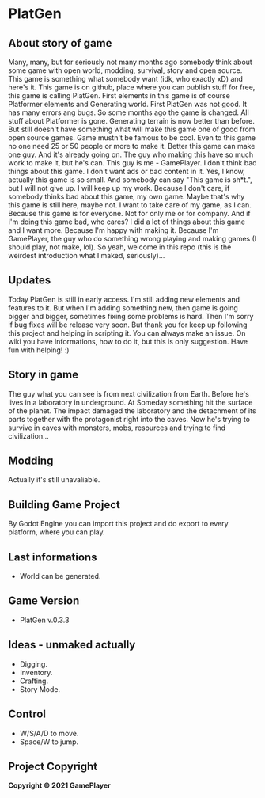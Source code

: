 # PlatGen

## About story of game
 Many, many, but for seriously not many months ago somebody think about some game with open world, modding, survival, story and open source. This game is something what somebody want (idk, who exactly xD) and here's it. This game is on github, place where you can publish stuff for free, this game is calling PlatGen. First elements in this game is of course Platformer elements and Generating world. First PlatGen was not good. It has many errors ang bugs. So some months ago the game is changed. All stuff about Platformer is gone. Generating terrain is now better than before. But still doesn't have something what will make this game one of good from open source games. Game mustn't be famous to be cool. Even to this game no one need 25 or 50 people or more to make it. Better this game can make one guy. And it's already going on. The guy who making this have so much work to make it, but he's can. This guy is me - GamePlayer. I don't think bad things about this game. I don't want ads or bad content in it. Yes, I know, actually this game is so small. And somebody can say "This game is sh*t.", but I will not give up. I will keep up my work. Because I don't care, if somebody thinks bad about this game, my own game. Maybe that's why this game is still here, maybe not. I want to take care of my game, as I can. Because this game is for everyone. Not for only me or for company. And if I'm doing this game bad, who cares? I did a lot of things about this game and I want more. Because I'm happy with making it. Because I'm GamePlayer, the guy who do something wrong playing and making games (I should play, not make, lol). So yeah, welcome in this repo (this is the weirdest introduction what I maked, seriously)...

## Updates
 Today PlatGen is still in early access. I'm still adding new elements and features to it. But when I'm adding something new, then game is going bigger and bigger, sometimes fixing some problems is hard. Then I'm sorry if bug fixes will be release very soon. But thank you for keep up following this project and helping in scripting it. You can always make an issue. On wiki you have informations, how to do it, but this is only suggestion. Have fun with helping! :)

## Story in game
 The guy what you can see is from next civilization from Earth. Before he's lives in a laboratory in underground. At Someday something hit the surface of the planet. The impact damaged the laboratory and the detachment of its parts together with the protagonist right into the caves. Now he's trying to survive in caves with monsters, mobs, resources and trying to find civilization...

## Modding
 Actually it's still unavaliable.

## Building Game Project
 By Godot Engine you can import this project and do export to every platform, where you can play.
 
## Last informations
 - World can be generated.

## Game Version
 - PlatGen v.0.3.3

## Ideas - unmaked actually
 - Digging.
 - Inventory.
 - Crafting.
 - Story Mode.
 
## Control
 - W/S/A/D to move.
 - Space/W to jump.

## Project Copyright
**Copyright © 2021 GamePlayer**


